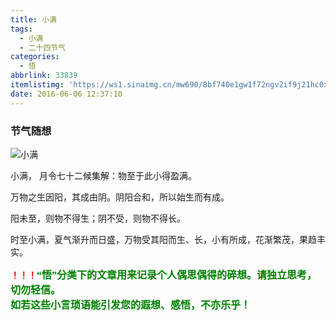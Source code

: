 ```yaml
---
title: 小满
tags:
  - 小满
  - 二十四节气
categories:
  - 悟
abbrlink: 33839
itemlistimg: 'https://ws1.sinaimg.cn/mw690/8bf740e1gw1f72ngv2if9j21hc0xcaw3.jpg'
date: 2016-06-06 12:37:10
---
```

### 节气随想
![小满](https://ws1.sinaimg.cn/mw690/8bf740e1gw1f72ngv2if9j21hc0xcaw3.jpg)

小满， 月令七十二候集解：物至于此小得盈满。

万物之生因阳，其成由阴。阴阳合和，所以始生而有成。

阳未至，则物不得生；阴不受，则物不得长。

时至小满，夏气渐升而日盛，万物受其阳而生、长，小有所成，花渐繁茂，果趋丰实。  


**<font color=red>！！！</font><font color=green face=微软雅黑 size=3>“悟”分类下的文章用来记录个人偶思偶得的碎想。请独立思考，切勿轻信。  
如若这些小言琐语能引发您的遐想、感悟，不亦乐乎！</font>**